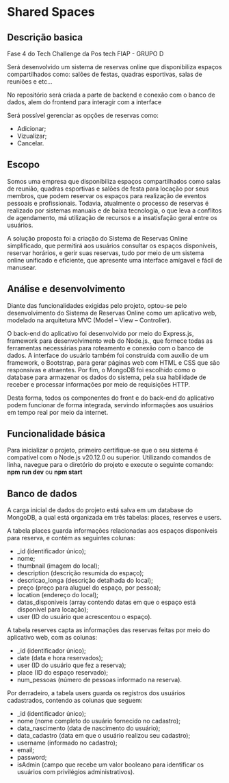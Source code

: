 # Shared Spaces

## Descrição basica
Fase 4 do Tech Challenge da Pos tech FIAP - GRUPO D 

Será desenvolvido um sistema de reservas online que disponibiliza espaços compartilhados como: salões de festas, quadras esportivas, salas de reuniões e etc... 

No repositório será criada a parte de backend e conexão com o banco de dados, alem do frontend para interagir com a interface

Será possível gerenciar as opções de reservas como: 
- Adicionar;
- Vizualizar;
- Cancelar.

## Escopo
Somos uma empresa que disponibiliza espaços compartilhados como salas de reunião, quadras esportivas e salões de festa para locação por seus membros, que podem reservar os espaços para realização de eventos pessoais e profissionais. Todavia, atualmente o processo de reservas é realizado por sistemas manuais e de baixa tecnologia, o que leva a conflitos de agendamento, má utilização de recursos e a insatisfação geral entre os usuários.

A solução proposta foi a criação do Sistema de Reservas Online simplificado, que permitirá aos usuários consultar os espaços disponíveis, reservar horários, e gerir suas reservas, tudo por meio de um sistema online unificado e eficiente, que apresente uma interface amígavel e fácil de manusear.

## Análise e desenvolvimento
Diante das funcionalidades exigidas pelo projeto, optou-se pelo desenvolvimento do Sistema de Reservas Online como um aplicativo web, modelado na arquitetura MVC (Model – View – Controller). 

O back-end do aplicativo foi desenvolvido por meio do Express.js, framework para desenvolvimento web do Node.js., que fornece todas as ferramentas necessárias para roteamento e conexão com o banco de dados. A interface do usuário também foi construída com auxílio de um framework, o Bootstrap, para gerar páginas web com HTML e CSS que são responsivas e atraentes. Por fim, o MongoDB foi escolhido como o database para armazenar os dados do sistema, pela sua habilidade de receber e processar informações por meio de requisições HTTP. 

Desta forma, todos os componentes do front e do back-end do aplicativo podem funcionar de forma integrada, servindo informações aos usuários em tempo real por meio da internet.

## Funcionalidade básica
Para inicializar o projeto, primeiro certifique-se que o seu sistema é compatível com o Node.js v20.12.0 ou superior. Utilizando comandos de linha, navegue para o diretório do projeto e execute o seguinte comando: **npm run dev** ou **npm start**

## Banco de dados
A carga inicial de dados do projeto está salva em um database do MongoDB, a qual está organizada em três tabelas: places, reserves e users.

A tabela places guarda informações relacionadas aos espaços disponíveis para reserva, e contém as seguintes colunas:
-	_id (identificador único);
-	nome;
-	thumbnail (imagem do local);
-	description (descrição resumida do espaço);
-	descricao_longa (descrição detalhada do local);
-	preço (preço para aluguel do espaço, por pessoa); 
-	location (endereço do local); 
-	datas_disponiveis (array contendo datas em que o espaço está disponível para locação);
-	user (ID do usuário que acrescentou o espaço).

A tabela reserves capta as informações das reservas feitas por meio do aplicativo web, com as colunas:
-	_id (identificador único);
-	date (data e hora reservados);
-	user (ID do usuário que fez a reserva);
-	place (ID do espaço reservado);
-	num_pessoas (número de pessoas informado na reserva).

Por derradeiro, a tabela users guarda os registros dos usuários cadastrados, contendo as colunas que seguem:
-	_id (identificador único);
-	nome (nome completo do usuário fornecido no cadastro);
-	data_nascimento (data de nascimento do usuário);
-	data_cadastro (data em que o usuário realizou seu cadastro);
-	username (informado no cadastro);
-	email;
-	password;
-	isAdmin (campo que recebe um valor booleano para identificar os usuários com privilégios administrativos).


